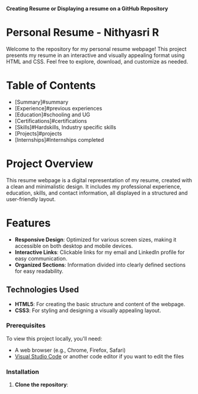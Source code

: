 **Creating Resume or Displaying a resume on a GitHub Repository**
# Personal Resume - Nithyasri R
Welcome to the repository for my personal resume webpage! This project presents my resume in an interactive and visually appealing format using HTML and CSS. Feel free to explore, download, and customize as needed.

# Table of Contents
- [Summary]#summary
- [Experience]#previous experiences
- [Education]#schooling and UG
- [Certifications]#certifications
- [Skills]#Hardskills, Industry specific skills
- [Projects]#projects
- [Internships]#Internships completed
  
# Project Overview

This resume webpage is a digital representation of my resume, created with a clean and minimalistic design. It includes my professional experience, education, skills, and contact information, all displayed in a structured and user-friendly layout.

# Features

- **Responsive Design**: Optimized for various screen sizes, making it accessible on both desktop and mobile devices.
- **Interactive Links**: Clickable links for my email and LinkedIn profile for easy communication.
- **Organized Sections**: Information divided into clearly defined sections for easy readability.

## Technologies Used

- **HTML5**: For creating the basic structure and content of the webpage.
- **CSS3**: For styling and designing a visually appealing layout.

### Prerequisites
To view this project locally, you'll need:
- A web browser (e.g., Chrome, Firefox, Safari)
- [Visual Studio Code](https://code.visualstudio.com/) or another code editor if you want to edit the files

### Installation
1. **Clone the repository**:
   ```bash git clone https://github.com/Nakshu13/nithyasri.github.io/tree/main
